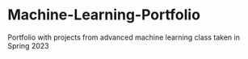 # Machine-Learning-Portfolio
Portfolio with projects from advanced machine learning class taken in Spring 2023
